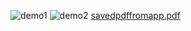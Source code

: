 ![demo1](https://user-images.githubusercontent.com/51928619/122732810-42a77780-d29a-11eb-858b-1ad3bec12987.jpeg)
![demo2](https://user-images.githubusercontent.com/51928619/122732876-4dfaa300-d29a-11eb-9831-2bdcfd69c720.jpeg)
[savedpdffromapp.pdf](https://github.com/raghav2404/TextRecognition/files/6685256/savedpdffromapp.pdf)
